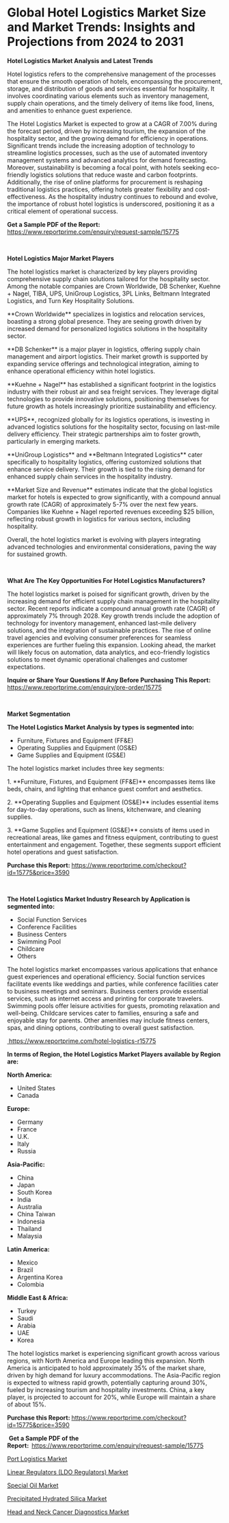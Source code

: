<p><h1>Global Hotel Logistics Market Size and Market Trends: Insights and Projections from 2024 to 2031</h1></p><p><strong>Hotel Logistics Market Analysis and Latest Trends</strong></p>
<p><p>Hotel logistics refers to the comprehensive management of the processes that ensure the smooth operation of hotels, encompassing the procurement, storage, and distribution of goods and services essential for hospitality. It involves coordinating various elements such as inventory management, supply chain operations, and the timely delivery of items like food, linens, and amenities to enhance guest experience.</p><p>The Hotel Logistics Market is expected to grow at a CAGR of 7.00% during the forecast period, driven by increasing tourism, the expansion of the hospitality sector, and the growing demand for efficiency in operations. Significant trends include the increasing adoption of technology to streamline logistics processes, such as the use of automated inventory management systems and advanced analytics for demand forecasting. Moreover, sustainability is becoming a focal point, with hotels seeking eco-friendly logistics solutions that reduce waste and carbon footprints. Additionally, the rise of online platforms for procurement is reshaping traditional logistics practices, offering hotels greater flexibility and cost-effectiveness. As the hospitality industry continues to rebound and evolve, the importance of robust hotel logistics is underscored, positioning it as a critical element of operational success.</p></p>
<p><strong>Get a Sample PDF of the Report:&nbsp;</strong> <a href="https://www.reportprime.com/enquiry/request-sample/15775?utm_campaign=100&utm_medium=2&utm_source=Github&utm_content=ia&utm_term=30112024&utm_id=hotel-logistics">https://www.reportprime.com/enquiry/request-sample/15775</a></p>
<p>&nbsp;</p>
<p><strong>Hotel Logistics Major Market Players</strong></p>
<p><p>The hotel logistics market is characterized by key players providing comprehensive supply chain solutions tailored for the hospitality sector. Among the notable companies are Crown Worldwide, DB Schenker, Kuehne + Nagel, TIBA, UPS, UniGroup Logistics, 3PL Links, Beltmann Integrated Logistics, and Turn Key Hospitality Solutions.</p><p>**Crown Worldwide** specializes in logistics and relocation services, boasting a strong global presence. They are seeing growth driven by increased demand for personalized logistics solutions in the hospitality sector.</p><p>**DB Schenker** is a major player in logistics, offering supply chain management and airport logistics. Their market growth is supported by expanding service offerings and technological integration, aiming to enhance operational efficiency within hotel logistics.</p><p>**Kuehne + Nagel** has established a significant footprint in the logistics industry with their robust air and sea freight services. They leverage digital technologies to provide innovative solutions, positioning themselves for future growth as hotels increasingly prioritize sustainability and efficiency.</p><p>**UPS**, recognized globally for its logistics operations, is investing in advanced logistics solutions for the hospitality sector, focusing on last-mile delivery efficiency. Their strategic partnerships aim to foster growth, particularly in emerging markets.</p><p>**UniGroup Logistics** and **Beltmann Integrated Logistics** cater specifically to hospitality logistics, offering customized solutions that enhance service delivery. Their growth is tied to the rising demand for enhanced supply chain services in the hospitality industry.</p><p>**Market Size and Revenue** estimates indicate that the global logistics market for hotels is expected to grow significantly, with a compound annual growth rate (CAGR) of approximately 5-7% over the next few years. Companies like Kuehne + Nagel reported revenues exceeding $25 billion, reflecting robust growth in logistics for various sectors, including hospitality.</p><p>Overall, the hotel logistics market is evolving with players integrating advanced technologies and environmental considerations, paving the way for sustained growth.</p></p>
<p>&nbsp;</p>
<p><strong>What Are The Key Opportunities For Hotel Logistics Manufacturers?</strong></p>
<p><p>The hotel logistics market is poised for significant growth, driven by the increasing demand for efficient supply chain management in the hospitality sector. Recent reports indicate a compound annual growth rate (CAGR) of approximately 7% through 2028. Key growth trends include the adoption of technology for inventory management, enhanced last-mile delivery solutions, and the integration of sustainable practices. The rise of online travel agencies and evolving consumer preferences for seamless experiences are further fueling this expansion. Looking ahead, the market will likely focus on automation, data analytics, and eco-friendly logistics solutions to meet dynamic operational challenges and customer expectations.</p></p>
<p><strong>Inquire or Share Your Questions If Any Before Purchasing This Report:</strong> <a href="https://www.reportprime.com/enquiry/pre-order/15775?utm_campaign=100&utm_medium=2&utm_source=Github&utm_content=ia&utm_term=30112024&utm_id=hotel-logistics">https://www.reportprime.com/enquiry/pre-order/15775</a></p>
<p>&nbsp;</p>
<p><strong>Market Segmentation</strong></p>
<p><strong>The Hotel Logistics Market Analysis by types is segmented into:</strong></p>
<p><ul><li>Furniture, Fixtures and Equipment (FF&E)</li><li>Operating Supplies and Equipment (OS&E)</li><li>Game Supplies and Equipment (GS&E)</li></ul></p>
<p><p>The hotel logistics market includes three key segments: </p><p>1. **Furniture, Fixtures, and Equipment (FF&E)** encompasses items like beds, chairs, and lighting that enhance guest comfort and aesthetics.  </p><p>2. **Operating Supplies and Equipment (OS&E)** includes essential items for day-to-day operations, such as linens, kitchenware, and cleaning supplies.  </p><p>3. **Game Supplies and Equipment (GS&E)** consists of items used in recreational areas, like games and fitness equipment, contributing to guest entertainment and engagement. Together, these segments support efficient hotel operations and guest satisfaction.</p></p>
<p><strong>Purchase this Report:&nbsp;</strong><a href="https://www.reportprime.com/checkout?id=15775&price=3590&utm_campaign=100&utm_medium=2&utm_source=Github&utm_content=ia&utm_term=30112024&utm_id=hotel-logistics">https://www.reportprime.com/checkout?id=15775&price=3590</a></p>
<p>&nbsp;</p>
<p><strong>The Hotel Logistics Market Industry Research by Application is segmented into:</strong></p>
<p><ul><li>Social Function Services</li><li>Conference Facilities</li><li>Business Centers</li><li>Swimming Pool</li><li>Childcare</li><li>Others</li></ul></p>
<p><p>The hotel logistics market encompasses various applications that enhance guest experiences and operational efficiency. Social function services facilitate events like weddings and parties, while conference facilities cater to business meetings and seminars. Business centers provide essential services, such as internet access and printing for corporate travelers. Swimming pools offer leisure activities for guests, promoting relaxation and well-being. Childcare services cater to families, ensuring a safe and enjoyable stay for parents. Other amenities may include fitness centers, spas, and dining options, contributing to overall guest satisfaction.</p></p>
<p><a href="https://www.reportprime.com/hotel-logistics-r15775?utm_campaign=100&utm_medium=2&utm_source=Github&utm_content=ia&utm_term=30112024&utm_id=hotel-logistics">&nbsp;https://www.reportprime.com/hotel-logistics-r15775</a></p>
<p><strong>In terms of Region, the Hotel Logistics Market Players available by Region are:</strong></p>
<p>
    <p> <strong> North America: </strong>
        <ul>
            <li>United States</li>
            <li>Canada</li>
        </ul>
        </p> 
    <p> <strong> Europe: </strong>
        <ul>
            <li>Germany</li>
            <li>France</li>
            <li>U.K.</li>
            <li>Italy</li>
            <li>Russia</li>
        </ul>
        </p> 
    <p> <strong> Asia-Pacific: </strong>
        <ul>
            <li>China</li>
            <li>Japan</li>
            <li>South Korea</li>
            <li>India</li>
            <li>Australia</li>
            <li>China Taiwan</li>
            <li>Indonesia</li>
            <li>Thailand</li>
            <li>Malaysia</li>
        </ul>
        </p> 
    <p> <strong> Latin America: </strong>
        <ul>
            <li>Mexico</li>
            <li>Brazil</li>
            <li>Argentina Korea</li>
            <li>Colombia</li>
        </ul>
        </p> 
    <p> <strong> Middle East & Africa: </strong>
        <ul>
            <li>Turkey</li>
            <li>Saudi</li>
            <li>Arabia</li>
            <li>UAE</li>
            <li>Korea</li>
        </ul>
    </p>
    </p>
<p><p>The hotel logistics market is experiencing significant growth across various regions, with North America and Europe leading this expansion. North America is anticipated to hold approximately 35% of the market share, driven by high demand for luxury accommodations. The Asia-Pacific region is expected to witness rapid growth, potentially capturing around 30%, fueled by increasing tourism and hospitality investments. China, a key player, is projected to account for 20%, while Europe will maintain a share of about 15%.</p></p>
<p><strong>Purchase this Report: </strong><a href="https://www.reportprime.com/checkout?id=15775&price=3590&utm_campaign=100&utm_medium=2&utm_source=Github&utm_content=ia&utm_term=30112024&utm_id=hotel-logistics">https://www.reportprime.com/checkout?id=15775&price=3590</a></p>
<p>&nbsp;<strong>Get a Sample PDF of the Report:&nbsp;&nbsp;</strong><a href="https://www.reportprime.com/enquiry/request-sample/15775?utm_campaign=100&utm_medium=2&utm_source=Github&utm_content=ia&utm_term=30112024&utm_id=hotel-logistics">https://www.reportprime.com/enquiry/request-sample/15775</a></p>
<p><strong></strong></p>
<p><p><a href="https://www.linkedin.com/pulse/comprehensive-report-port-logistics-market-size-from-2024-2031-sysfe?utm_campaign=100&utm_medium=2&utm_source=Github&utm_content=ia&utm_term=30112024&utm_id=hotel-logistics">Port Logistics Market</a></p><p><a href="https://issuu.com/reportprime-2/docs/linear-regulators-ldo-regulators-ma_fb9d867cd77ee5?utm_campaign=100&utm_medium=2&utm_source=Github&utm_content=ia&utm_term=30112024&utm_id=hotel-logistics">Linear Regulators (LDO Regulators) Market</a></p><p><a href="https://www.linkedin.com/pulse/special-oil-market-consolidation-impact-structure-2024-2031-7f1ge?utm_campaign=100&utm_medium=2&utm_source=Github&utm_content=ia&utm_term=30112024&utm_id=hotel-logistics">Special Oil Market</a></p><p><a href="https://issuu.com/reportprime-2/docs/precipitated-hydrated-silica-market-size-2030.pptx?utm_campaign=100&utm_medium=2&utm_source=Github&utm_content=ia&utm_term=30112024&utm_id=hotel-logistics">Precipitated Hydrated Silica Market</a></p><p><a href="https://github.com/stephaniwo144/Market-Research-Report-List-1/blob/main/head-and-neck-cancer-diagnostics-market.md?utm_campaign=100&utm_medium=2&utm_source=Github&utm_content=ia&utm_term=30112024&utm_id=hotel-logistics">Head and Neck Cancer Diagnostics Market</a></p></p>